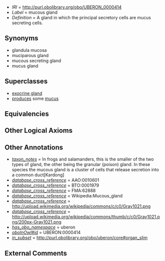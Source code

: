  * *IRI* = http://purl.obolibrary.org/obo/UBERON_0000414
 * *Label* = mucous gland
 * *Definition* = A gland in which the principal secretory cells are mucus secreting cells.

## Synonyms

 * glandula mucosa
 * muciparous gland
 * mucous secreting gland
 * mucus gland

## Superclasses

 * [exocrine gland](../../UBERON/65/UBERON_0002365.md)
 * [produces](../../RO/00/RO_0003000.md) some [mucus](../../UBERON/12/UBERON_0000912.md)

## Equivalencies


## Other Logical Axioms


## Other Annotations

 * *[taxon_notes](../../UBPROP/08/UBPROP_0000008.md)* = In frogs and salamanders, this is the smaller of the two types of gland, the other being the granular (poison) gland. In these species the mucous gland is a cluster of cells that release secretion into a common duct[Kardong]
 * *[database_cross_reference](../../ef/oboInOwl#hasDbXref.md)* = AAO:0010601
 * *[database_cross_reference](../../ef/oboInOwl#hasDbXref.md)* = BTO:0001979
 * *[database_cross_reference](../../ef/oboInOwl#hasDbXref.md)* = FMA:62888
 * *[database_cross_reference](../../ef/oboInOwl#hasDbXref.md)* = Wikipedia:Mucous_gland
 * *[database_cross_reference](../../ef/oboInOwl#hasDbXref.md)* = http://upload.wikimedia.org/wikipedia/commons/c/c0/Gray1021.png
 * *[database_cross_reference](../../ef/oboInOwl#hasDbXref.md)* = http://upload.wikimedia.org/wikipedia/commons/thumb/c/c0/Gray1021.png/200px-Gray1021.png
 * *[has_obo_namespace](../../ce/oboInOwl#hasOBONamespace.md)* = uberon
 * *[oboInOwl#id](../../id/oboInOwl#id.md)* = UBERON:0000414
 * *[in_subset](../../et/oboInOwl#inSubset.md)* = http://purl.obolibrary.org/obo/uberon/core#organ_slim

## External Comments

